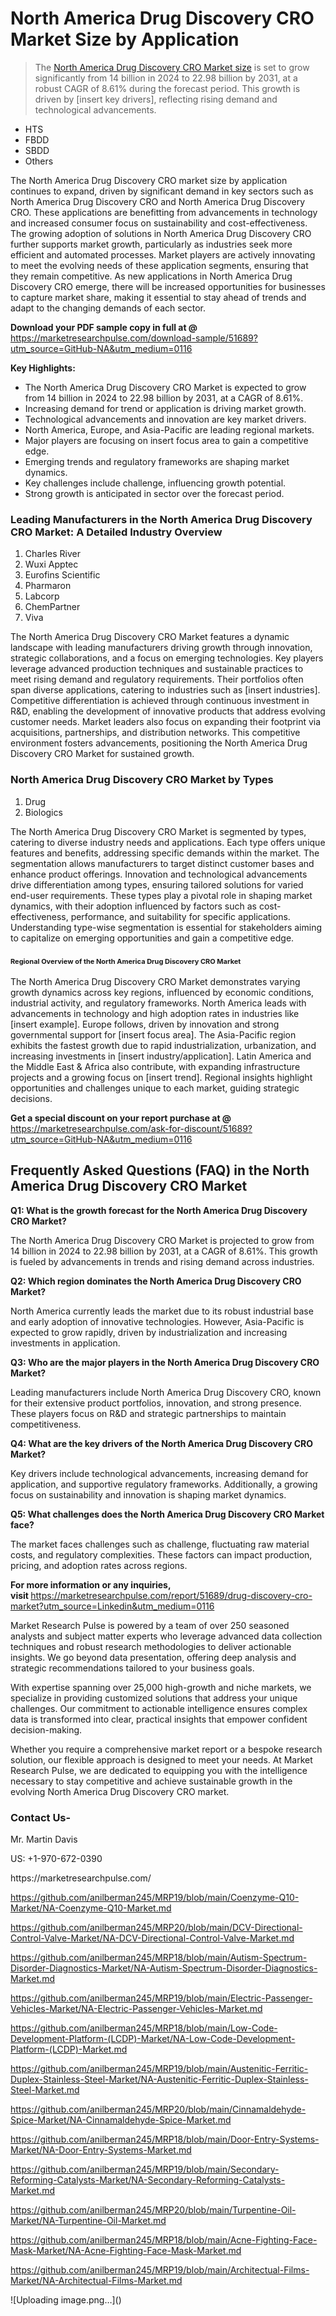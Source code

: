 <h1>North America Drug Discovery CRO Market&nbsp;Size by Application</h1><blockquote><p>The <a href="https://marketresearchpulse.com/download-sample/51689?utm_source=GitHub-NA&amp;utm_medium=0116">North America Drug Discovery CRO Market size</a> is set to grow significantly from 14 billion in 2024 to 22.98 billion by 2031, at a robust CAGR of 8.61% during the forecast period. This growth is driven by [insert key drivers], reflecting rising demand and technological advancements.</p></blockquote><ul><li>HTS<li> FBDD<li> SBDD<li> Others</li></ul><p>The North America Drug Discovery CRO market size by application continues to expand, driven by significant demand in key sectors such as North America Drug Discovery CRO and North America Drug Discovery CRO. These applications are benefitting from advancements in technology and increased consumer focus on sustainability and cost-effectiveness. The growing adoption of solutions in North America Drug Discovery CRO further supports market growth, particularly as industries seek more efficient and automated processes. Market players are actively innovating to meet the evolving needs of these application segments, ensuring that they remain competitive. As new applications in North America Drug Discovery CRO emerge, there will be increased opportunities for businesses to capture market share, making it essential to stay ahead of trends and adapt to the changing demands of each sector.</p><p><strong>Download your PDF sample copy in full at @ </strong><a href="https://marketresearchpulse.com/download-sample/51689?utm_source=GitHub-NA&amp;utm_medium=0116">https://marketresearchpulse.com/download-sample/51689?utm_source=GitHub-NA&amp;utm_medium=0116</a></p><p><strong>Key Highlights: </strong></p><ul><li>The North America Drug Discovery CRO Market is expected to grow from 14 billion in 2024 to 22.98 billion by 2031, at a CAGR of 8.61%.</li><li>Increasing demand for trend or application is driving market growth.</li><li>Technological advancements and innovation are key market drivers.</li><li>North America, Europe, and Asia-Pacific are leading regional markets.</li><li>Major players are focusing on insert focus area to gain a competitive edge.</li><li>Emerging trends and regulatory frameworks are shaping market dynamics.</li><li>Key challenges include challenge, influencing growth potential.</li><li>Strong growth is anticipated in sector over the forecast period.</li></ul><h3>Leading Manufacturers in the North America Drug Discovery CRO Market: A Detailed Industry Overview</h3><ol><li>Charles River</li><li>Wuxi Apptec</li><li>Eurofins Scientific</li><li>Pharmaron</li><li>Labcorp</li><li>ChemPartner</li><li>Viva</li></ol><div class="flex max-w-full flex-col flex-grow"><div class="min-h-8 text-message flex w-full flex-col items-end gap-2 whitespace-normal break-words [.text-message+&amp;]:mt-5" dir="auto" data-message-author-role="assistant" data-message-id="fd8432e4-4910-450d-b182-61b7bfb0a01f" data-message-model-slug="gpt-4o"><div class="flex w-full flex-col gap-1 empty:hidden first:pt-[3px]"><div class="markdown prose w-full break-words dark:prose-invert light"><p>The North America Drug Discovery CRO Market features a dynamic landscape with leading manufacturers driving growth through innovation, strategic collaborations, and a focus on emerging technologies. Key players leverage advanced production techniques and sustainable practices to meet rising demand and regulatory requirements. Their portfolios often span diverse applications, catering to industries such as [insert industries]. Competitive differentiation is achieved through continuous investment in R&amp;D, enabling the development of innovative products that address evolving customer needs. Market leaders also focus on expanding their footprint via acquisitions, partnerships, and distribution networks. This competitive environment fosters advancements, positioning the North America Drug Discovery CRO Market for sustained growth.</p></div></div></div></div><h3>North America Drug Discovery CRO Market by Types</h3><ol><li>Drug<li> Biologics</li></ol><div class="flex max-w-full flex-col flex-grow"><div class="min-h-8 text-message flex w-full flex-col items-end gap-2 whitespace-normal break-words [.text-message+&amp;]:mt-5" dir="auto" data-message-author-role="assistant" data-message-id="084470be-0bb7-4664-bddf-5156b4f41249" data-message-model-slug="gpt-4o-mini"><div class="flex w-full flex-col gap-1 empty:hidden first:pt-[3px]"><div class="markdown prose w-full break-words dark:prose-invert light"><p>The North America Drug Discovery CRO Market is segmented by types, catering to diverse industry needs and applications. Each type offers unique features and benefits, addressing specific demands within the market. The segmentation allows manufacturers to target distinct customer bases and enhance product offerings. Innovation and technological advancements drive differentiation among types, ensuring tailored solutions for varied end-user requirements. These types play a pivotal role in shaping market dynamics, with their adoption influenced by factors such as cost-effectiveness, performance, and suitability for specific applications. Understanding type-wise segmentation is essential for stakeholders aiming to capitalize on emerging opportunities and gain a competitive edge.</p></div></div></div></div><h3><span style="font-size: 11px;">Regional Overview of the North America Drug Discovery CRO Market</span></h3><div class="flex max-w-full flex-col flex-grow"><div class="min-h-8 text-message flex w-full flex-col items-end gap-2 whitespace-normal break-words [.text-message+&amp;]:mt-5" dir="auto" data-message-author-role="assistant" data-message-id="e9038762-ce64-4e30-91c9-9bd413514231" data-message-model-slug="gpt-4o-mini"><div class="flex w-full flex-col gap-1 empty:hidden first:pt-[3px]"><div class="markdown prose w-full break-words dark:prose-invert light"><p>The North America Drug Discovery CRO Market demonstrates varying growth dynamics across key regions, influenced by economic conditions, industrial activity, and regulatory frameworks. North America leads with advancements in technology and high adoption rates in industries like [insert example]. Europe follows, driven by innovation and strong governmental support for [insert focus area]. The Asia-Pacific region exhibits the fastest growth due to rapid industrialization, urbanization, and increasing investments in [insert industry/application]. Latin America and the Middle East &amp; Africa also contribute, with expanding infrastructure projects and a growing focus on [insert trend]. Regional insights highlight opportunities and challenges unique to each market, guiding strategic decisions.</p></div></div></div></div><p><strong>Get a special discount on your report purchase at @ </strong><a href="https://marketresearchpulse.com/ask-for-discount/51689?utm_source=GitHub-NA&amp;utm_medium=0116">https://marketresearchpulse.com/ask-for-discount/51689?utm_source=GitHub-NA&amp;utm_medium=0116</a></p><h2>Frequently Asked Questions (FAQ) in the North America Drug Discovery CRO Market</h2><p><strong>Q1: What is the growth forecast for the North America Drug Discovery CRO Market?</strong></p><p>The North America Drug Discovery CRO Market is projected to grow from 14 billion in 2024 to 22.98 billion by 2031, at a CAGR of 8.61%. This growth is fueled by advancements in trends and rising demand across industries.</p><p><strong>Q2: Which region dominates the North America Drug Discovery CRO Market?</strong></p><p>North America currently leads the market due to its robust industrial base and early adoption of innovative technologies. However, Asia-Pacific is expected to grow rapidly, driven by industrialization and increasing investments in application.</p><p><strong>Q3: Who are the major players in the North America Drug Discovery CRO Market?</strong></p><p>Leading manufacturers include North America Drug Discovery CRO, known for their extensive product portfolios, innovation, and strong presence. These players focus on R&amp;D and strategic partnerships to maintain competitiveness.</p><p><strong>Q4: What are the key drivers of the North America Drug Discovery CRO Market?</strong></p><p>Key drivers include technological advancements, increasing demand for application, and supportive regulatory frameworks. Additionally, a growing focus on sustainability and innovation is shaping market dynamics.</p><p><strong>Q5: What challenges does the North America Drug Discovery CRO Market face?</strong></p><p>The market faces challenges such as challenge, fluctuating raw material costs, and regulatory complexities. These factors can impact production, pricing, and adoption rates across regions.</p><p><strong>For more information or any inquiries, visit&nbsp;</strong><a href="https://marketresearchpulse.com/report/51689/drug-discovery-cro-market?utm_source=Linkedin&utm_medium=0116">https://marketresearchpulse.com/report/51689/drug-discovery-cro-market?utm_source=Linkedin&utm_medium=0116</a></p><p>Market Research Pulse is powered by a team of over 250 seasoned analysts and subject matter experts who leverage advanced data collection techniques and robust research methodologies to deliver actionable insights. We go beyond data presentation, offering deep analysis and strategic recommendations tailored to your business goals.</p><p>With expertise spanning over 25,000 high-growth and niche markets, we specialize in providing customized solutions that address your unique challenges. Our commitment to actionable intelligence ensures complex data is transformed into clear, practical insights that empower confident decision-making.</p><p>Whether you require a comprehensive market report or a bespoke research solution, our flexible approach is designed to meet your needs. At Market Research Pulse, we are dedicated to equipping you with the intelligence necessary to stay competitive and achieve sustainable growth in the evolving North America Drug Discovery CRO market.</p><h3><strong>Contact Us-</strong></h3><p>Mr. Martin Davis</p><p>US: +1-970-672-0390</p><p>https://marketresearchpulse.com/</p><p><a href="https://github.com/anilberman245/MRP19/blob/main/Coenzyme-Q10-Market/NA-Coenzyme-Q10-Market.md">https://github.com/anilberman245/MRP19/blob/main/Coenzyme-Q10-Market/NA-Coenzyme-Q10-Market.md</a></p><p><a href="https://github.com/anilberman245/MRP20/blob/main/DCV-Directional-Control-Valve-Market/NA-DCV-Directional-Control-Valve-Market.md">https://github.com/anilberman245/MRP20/blob/main/DCV-Directional-Control-Valve-Market/NA-DCV-Directional-Control-Valve-Market.md</a></p><p><a href="https://github.com/anilberman245/MRP18/blob/main/Autism-Spectrum-Disorder-Diagnostics-Market/NA-Autism-Spectrum-Disorder-Diagnostics-Market.md">https://github.com/anilberman245/MRP18/blob/main/Autism-Spectrum-Disorder-Diagnostics-Market/NA-Autism-Spectrum-Disorder-Diagnostics-Market.md</a></p><p><a href="https://github.com/anilberman245/MRP19/blob/main/Electric-Passenger-Vehicles-Market/NA-Electric-Passenger-Vehicles-Market.md">https://github.com/anilberman245/MRP19/blob/main/Electric-Passenger-Vehicles-Market/NA-Electric-Passenger-Vehicles-Market.md</a></p><p><a href="https://github.com/anilberman245/MRP18/blob/main/Low-Code-Development-Platform-(LCDP)-Market/NA-Low-Code-Development-Platform-(LCDP)-Market.md">https://github.com/anilberman245/MRP18/blob/main/Low-Code-Development-Platform-(LCDP)-Market/NA-Low-Code-Development-Platform-(LCDP)-Market.md</a></p><p><a href="https://github.com/anilberman245/MRP19/blob/main/Austenitic-Ferritic-Duplex-Stainless-Steel-Market/NA-Austenitic-Ferritic-Duplex-Stainless-Steel-Market.md">https://github.com/anilberman245/MRP19/blob/main/Austenitic-Ferritic-Duplex-Stainless-Steel-Market/NA-Austenitic-Ferritic-Duplex-Stainless-Steel-Market.md</a></p><p><a href="https://github.com/anilberman245/MRP20/blob/main/Cinnamaldehyde-Spice-Market/NA-Cinnamaldehyde-Spice-Market.md">https://github.com/anilberman245/MRP20/blob/main/Cinnamaldehyde-Spice-Market/NA-Cinnamaldehyde-Spice-Market.md</a></p><p><a href="https://github.com/anilberman245/MRP18/blob/main/Door-Entry-Systems-Market/NA-Door-Entry-Systems-Market.md">https://github.com/anilberman245/MRP18/blob/main/Door-Entry-Systems-Market/NA-Door-Entry-Systems-Market.md</a></p><p><a href="https://github.com/anilberman245/MRP19/blob/main/Secondary-Reforming-Catalysts-Market/NA-Secondary-Reforming-Catalysts-Market.md">https://github.com/anilberman245/MRP19/blob/main/Secondary-Reforming-Catalysts-Market/NA-Secondary-Reforming-Catalysts-Market.md</a></p><p><a href="https://github.com/anilberman245/MRP20/blob/main/Turpentine-Oil-Market/NA-Turpentine-Oil-Market.md">https://github.com/anilberman245/MRP20/blob/main/Turpentine-Oil-Market/NA-Turpentine-Oil-Market.md</a></p><p><a href="https://github.com/anilberman245/MRP18/blob/main/Acne-Fighting-Face-Mask-Market/NA-Acne-Fighting-Face-Mask-Market.md">https://github.com/anilberman245/MRP18/blob/main/Acne-Fighting-Face-Mask-Market/NA-Acne-Fighting-Face-Mask-Market.md</a></p><p><a href="https://github.com/anilberman245/MRP19/blob/main/Architectual-Films-Market/NA-Architectual-Films-Market.md">https://github.com/anilberman245/MRP19/blob/main/Architectual-Films-Market/NA-Architectual-Films-Market.md</a></p>
![Uploading image.png…]()

